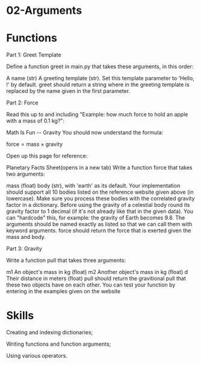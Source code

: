 # 02-Arguments
# Functions
Part 1: Greet Template

Define a function greet in main.py that takes these arguments, in this order:

A name (str)
A greeting template (str). Set this template parameter to 'Hello, <name>!' by default.
greet should return a string where <name> in the greeting template is replaced by the name given in the first parameter. 

Part 2: Force

Read this up to and including "Example: how much force to hold an apple with a mass of 0.1 kg?":

Math Is Fun -- Gravity
You should now understand the formula:

force = mass × gravity

Open up this page for reference:

Planetary Facts Sheet(opens in a new tab)
Write a function force that takes two arguments:

mass (float)
body (str), with 'earth' as its default. Your implementation should support all 10 bodies listed on the reference website given above (in lowercase). Make sure you process these bodies with the correlated gravity factor in a dictionary. Before using the gravity of a celestial body round its gravity factor to 1 decimal (if it's not already like that in the given data). You can "hardcode" this, for example: the gravity of Earth becomes 9.8.
The arguments should be named exactly as listed so that we can call them with keyword arguments. force should return the force that is exerted given the mass and body.

Part 3: Gravity

Write a function pull that takes three arguments:

m1 An object's mass in kg (float)
m2 Another object's mass in kg (float)
d Their distance in meters (float)
pull should return the gravitional pull that these two objects have on each other. You can test your function by entering in the examples given on the website



# Skills
Creating and indexing dictionaries;

Writing functions and function arguments;

Using various operators.
